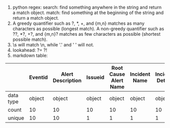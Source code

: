1. python regex: search: find something anywhere in the string and return a match object. match: find something at the beginning of the string and return a match object.
2. A greedy quantifier such as ?, *, +, and {m,n} matches as many characters as possible (longest match). A non-greedy quantifier such as ??, *?, +?, and {m,n}? matches as few characters as possible (shortest possible match).
3. \s will match \n, while '.' and ' ' will not.
4. lookahead: ?= ?!
5. markdown table:


||Eventid|Alert Description|Issueid|Root Cause Alert Name|Incident Name|Incident Details|Is Root Cause|Time Of Occurrence|Time Of Arrival|Device Name|Event Name|
| --- | --- | --- | --- | --- | --- | --- | --- | --- | --- | --- | --- |
|data type|object|object|object|object|object|object|object|datetime64[ns]|datetime64[ns]|object|object|
|count|10|10|10|10|10|10|10|10|10|10|10|
|unique|10|10|1|1|1|1|1|7|5|5|6|

